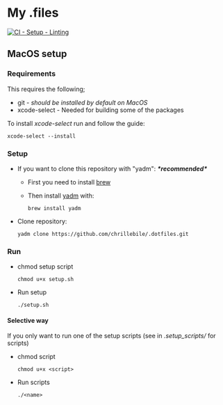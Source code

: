 # My .files

[![CI - Setup - Linting](https://github.com/chrillebile/.dotfiles/actions/workflows/setup.yml/badge.svg?branch=main)](https://github.com/chrillebile/.dotfiles/actions/workflows/setup.yml)

## MacOS setup
### Requirements
This requires the following;
* git - *should be installed by default on MacOS*
* xcode-select - Needed for building some of the packages

To install *xcode-select* run and follow the guide:

`xcode-select --install`


### Setup

- If you want to clone this repository with "yadm": ***\*recommended\****

  - First you need to install [brew](https://brew.sh) 
  - Then install [yadm](https://yadm.io) with: 
    
    `brew install yadm`

- Clone repository:

  `yadm clone https://github.com/chrillebile/.dotfiles.git`

### Run

- chmod setup script

  `chmod u+x setup.sh`

- Run setup

  `./setup.sh`


#### Selective way

If you only want to run one of the setup scripts (see in *.setup_scripts/* for scripts)

- chmod script

  `chmod u+x <script>`

- Run scripts

  `./<name>`
